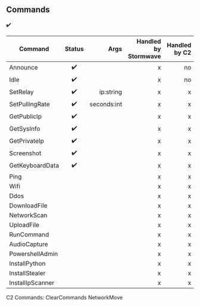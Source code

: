 
## Commands

✔️

| Command          | Status |        Args | Handled by Stormwave | Handled by C2 | Handled in C2 website | 
|------------------|:------:|------------:|---------------------:|--------------:|----------------------:|
| Announce         |   ✔️   |             |                    x |            no |                    no |
| Idle             |   ✔️   |             |                    x |            no |                    no |
| SetRelay         |   ✔️   |   ip:string |                    x |             x |                   yes |
| SetPullingRate   |   ✔️   | seconds:int |                    x |             x |                   yes |
| GetPublicIp      |   ✔️   |             |                    x |             x |                   yes |
| GetSysInfo       |   ✔️   |             |                    x |             x |                   yes |
| GetPrivateIp     |   ✔️   |             |                    x |             x |                   yes |
| Screenshot       |   ✔️   |             |                    x |             x |                   yes |
| GetKeyboardData  |   ✔️   |             |                    x |             x |                   yes |
| Ping             |        |             |                    x |             x |                   yes |
| Wifi             |        |             |                    x |             x |                   yes |
| Ddos             |        |             |                    x |             x |                   yes |
| DownloadFile     |        |             |                    x |             x |                   yes |
| NetworkScan      |        |             |                    x |             x |                   yes |
| UploadFile       |        |             |                    x |             x |                   yes |
| RunCommand       |        |             |                    x |             x |                   yes |
| AudioCapture     |        |             |                    x |             x |                   yes |
| PowershellAdmin  |        |             |                    x |             x |                   yes |
| InstallPython    |        |             |                    x |             x |                   yes |
| InstallStealer   |        |             |                    x |             x |                   yes |
| InstallIpScanner |        |             |                    x |             x |                   yes |

C2 Commands:
ClearCommands
NetworkMove
